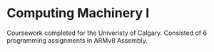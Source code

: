 # Computing Machinery I

Coursework completed for the Univeristy of Calgary. Consisted of 6 programming assignments in ARMv8 Assembly.
 
